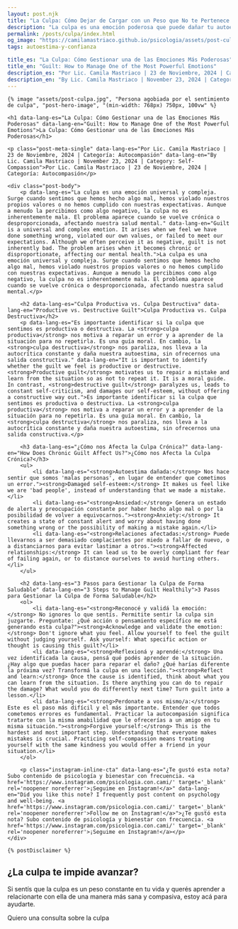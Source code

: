 ```yaml
---
layout: post.njk
title: "La Culpa: Cómo Dejar de Cargar con un Peso que No te Pertenece | Blog Camila Mastriaco"
description: "La culpa es una emoción poderosa que puede dañar tu autoestima y generar ansiedad. Aprendé a diferenciar la culpa útil de la destructiva y a gestionarla."
permalink: /posts/culpa/index.html
og_image: "https://camilamastriaco.github.io/psicologia/assets/post-culpa.jpg"
tags: autoestima-y-confianza

title_es: "La Culpa: Cómo Gestionar una de las Emociones Más Poderosas"
title_en: "Guilt: How to Manage One of the Most Powerful Emotions"
description_es: "Por Lic. Camila Mastriaco | 23 de Noviembre, 2024 | Categoría: Autocompasión"
description_en: "By Lic. Camila Mastriaco | November 23, 2024 | Category: Self-Compassion"
---
```




    {% image "assets/post-culpa.jpg", "Persona agobiada por el sentimiento de culpa", "post-hero-image", "(min-width: 768px) 750px, 100vw" %}
    
    <h1 data-lang-es="La Culpa: Cómo Gestionar una de las Emociones Más Poderosas" data-lang-en="Guilt: How to Manage One of the Most Powerful Emotions">La Culpa: Cómo Gestionar una de las Emociones Más Poderosas</h1>
<div id="share-buttons-container"></div>

    <p class="post-meta-single" data-lang-es="Por Lic. Camila Mastriaco | 23 de Noviembre, 2024 | Categoría: Autocompasión" data-lang-en="By Lic. Camila Mastriaco | November 23, 2024 | Category: Self-Compassion">Por Lic. Camila Mastriaco | 23 de Noviembre, 2024 | Categoría: Autocompasión</p>
    
    <div class="post-body">
        <p data-lang-es="La culpa es una emoción universal y compleja. Surge cuando sentimos que hemos hecho algo mal, hemos violado nuestros propios valores o no hemos cumplido con nuestras expectativas. Aunque a menudo la percibimos como algo negativo, la culpa no es inherentemente mala. El problema aparece cuando se vuelve crónica o desproporcionada, afectando nuestra salud mental." data-lang-en="Guilt is a universal and complex emotion. It arises when we feel we have done something wrong, violated our own values, or failed to meet our expectations. Although we often perceive it as negative, guilt is not inherently bad. The problem arises when it becomes chronic or disproportionate, affecting our mental health.">La culpa es una emoción universal y compleja. Surge cuando sentimos que hemos hecho algo mal, hemos violado nuestros propios valores o no hemos cumplido con nuestras expectativas. Aunque a menudo la percibimos como algo negativo, la culpa no es inherentemente mala. El problema aparece cuando se vuelve crónica o desproporcionada, afectando nuestra salud mental.</p>

        <h2 data-lang-es="Culpa Productiva vs. Culpa Destructiva" data-lang-en="Productive vs. Destructive Guilt">Culpa Productiva vs. Culpa Destructiva</h2>
        <p data-lang-es="Es importante identificar si la culpa que sentimos es productiva o destructiva. La <strong>culpa productiva</strong> nos motiva a reparar un error y a aprender de la situación para no repetirla. Es una guía moral. En cambio, la <strong>culpa destructiva</strong> nos paraliza, nos lleva a la autocrítica constante y daña nuestra autoestima, sin ofrecernos una salida constructiva." data-lang-en="It is important to identify whether the guilt we feel is productive or destructive. <strong>Productive guilt</strong> motivates us to repair a mistake and learn from the situation so as not to repeat it. It is a moral guide. In contrast, <strong>destructive guilt</strong> paralyzes us, leads to constant self-criticism, and damages our self-esteem, without offering a constructive way out.">Es importante identificar si la culpa que sentimos es productiva o destructiva. La <strong>culpa productiva</strong> nos motiva a reparar un error y a aprender de la situación para no repetirla. Es una guía moral. En cambio, la <strong>culpa destructiva</strong> nos paraliza, nos lleva a la autocrítica constante y daña nuestra autoestima, sin ofrecernos una salida constructiva.</p>
        
        <h3 data-lang-es="¿Cómo nos Afecta la Culpa Crónica?" data-lang-en="How Does Chronic Guilt Affect Us?">¿Cómo nos Afecta la Culpa Crónica?</h3>
        <ul>
            <li data-lang-es="<strong>Autoestima dañada:</strong> Nos hace sentir que somos 'malas personas', en lugar de entender que cometimos un error."><strong>Damaged self-esteem:</strong> It makes us feel like we are 'bad people', instead of understanding that we made a mistake.</li>
            <li data-lang-es="<strong>Ansiedad:</strong> Genera un estado de alerta y preocupación constante por haber hecho algo mal o por la posibilidad de volver a equivocarnos."><strong>Anxiety:</strong> It creates a state of constant alert and worry about having done something wrong or the possibility of making a mistake again.</li>
            <li data-lang-es="<strong>Relaciones afectadas:</strong> Puede llevarnos a ser demasiado complacientes por miedo a fallar de nuevo, o a distanciarnos para evitar lastimar a otros."><strong>Affected relationships:</strong> It can lead us to be overly compliant for fear of failing again, or to distance ourselves to avoid hurting others.</li>
        </ul>

        <h2 data-lang-es="3 Pasos para Gestionar la Culpa de Forma Saludable" data-lang-en="3 Steps to Manage Guilt Healthily">3 Pasos para Gestionar la Culpa de Forma Saludable</h2>
        <ol>
            <li data-lang-es="<strong>Reconocé y validá la emoción:</strong> No ignores lo que sentís. Permitite sentir la culpa sin juzgarte. Preguntate: ¿Qué acción o pensamiento específico me está generando esta culpa?"><strong>Acknowledge and validate the emotion:</strong> Don't ignore what you feel. Allow yourself to feel the guilt without judging yourself. Ask yourself: What specific action or thought is causing this guilt?</li>
            <li data-lang-es="<strong>Reflexioná y aprendé:</strong> Una vez identificada la causa, pensá qué podés aprender de la situación. ¿Hay algo que puedas hacer para reparar el daño? ¿Qué harías diferente la próxima vez? Transformá la culpa en una lección."><strong>Reflect and learn:</strong> Once the cause is identified, think about what you can learn from the situation. Is there anything you can do to repair the damage? What would you do differently next time? Turn guilt into a lesson.</li>
            <li data-lang-es="<strong>Perdonate a vos mismo/a:</strong> Este es el paso más difícil y el más importante. Entender que todos cometemos errores es fundamental. Practicar la autocompasión significa tratarte con la misma amabilidad que le ofrecerías a un amigo en tu misma situación."><strong>Forgive yourself:</strong> This is the hardest and most important step. Understanding that everyone makes mistakes is crucial. Practicing self-compassion means treating yourself with the same kindness you would offer a friend in your situation.</li>
        </ol>
        
        <p class="instagram-inline-cta" data-lang-es="¿Te gustó esta nota? Subo contenido de psicología y bienestar con frecuencia. <a href='https://www.instagram.com/psicologia.con.cami/' target='_blank' rel='noopener noreferrer'>¡Seguime en Instagram!</a>" data-lang-en="Did you like this note? I frequently post content on psychology and well-being. <a href='https://www.instagram.com/psicologia.con.cami/' target='_blank' rel='noopener noreferrer'>Follow me on Instagram!</a>">¿Te gustó esta nota? Subo contenido de psicología y bienestar con frecuencia. <a href='https://www.instagram.com/psicologia.con.cami/' target='_blank' rel='noopener noreferrer'>¡Seguime en Instagram!</a></p>
    </div>
    
    {% postDisclaimer %}

<section id="cta-post" class="no-padding-bottom" class="animate-on-scroll">
        <h2 data-lang-es="¿La culpa te impide avanzar?" data-lang-en="Is guilt holding you back?">¿La culpa te impide avanzar?</h2>
        <p data-lang-es="Si sentís que la culpa es un peso constante en tu vida y querés aprender a relacionarte con ella de una manera más sana y compasiva, estoy acá para ayudarte." data-lang-en="If you feel that guilt is a constant weight in your life and you want to learn to relate to it in a healthier, more compassionate way, I'm here to help you.">Si sentís que la culpa es un peso constante en tu vida y querés aprender a relacionarte con ella de una manera más sana y compasiva, estoy acá para ayudarte.</p>
        <a 
            class="btn whatsapp-trigger" 
            data-location="post_culpa_cta" 
            target="_blank" 
            rel="noopener noreferrer" 
            data-lang-es="Quiero una consulta sobre la culpa" 
            data-lang-en="I want a consultation about guilt" 
            data-whatsapp-es="Hola Camila, leí tu nota sobre la culpa y quisiera consultarte sobre las sesiones." 
            data-whatsapp-en="Hi Camila, I read your note about guilt and would like to ask about the sessions." 
        >Quiero una consulta sobre la culpa</a>
    </section>